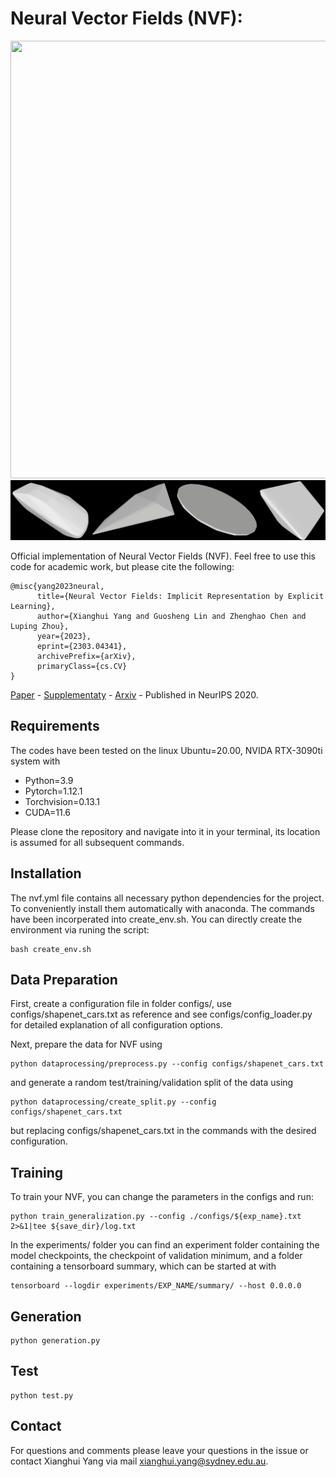 # Neural Vector Fields (NVF):
<img src="./vis/reconstruction_black.gif" data-canonical-src="./vis/reconstruction_black.gif" width="1200" height="700" />
<img src="./vis/deform.gif" data-canonical-src="./vis/reconstruction_black.gif"/>

Official implementation of Neural Vector Fields (NVF). Feel free to use this code for academic work, but please cite the following:
```
@misc{yang2023neural,
      title={Neural Vector Fields: Implicit Representation by Explicit Learning}, 
      author={Xianghui Yang and Guosheng Lin and Zhenghao Chen and Luping Zhou},
      year={2023},
      eprint={2303.04341},
      archivePrefix={arXiv},
      primaryClass={cs.CV}
}
```
[Paper]() -
[Supplementaty]() -
[Arxiv](https://arxiv.org/abs/2303.04341) -
Published in NeurIPS 2020.

## Requirements
The codes have been tested on the linux Ubuntu=20.00, NVIDA RTX-3090ti system with
* Python=3.9
* Pytorch=1.12.1
* Torchvision=0.13.1
* CUDA=11.6

Please clone the repository and navigate into it in your terminal, its location is assumed for all subsequent commands.

## Installation
The nvf.yml file contains all necessary python dependencies for the project. To conveniently install them automatically with anaconda. The commands have been incorperated into create_env.sh. You can directly create the environment via runing the script:
```
bash create_env.sh
```
## Data Preparation
First, create a configuration file in folder configs/, use configs/shapenet_cars.txt as reference and see configs/config_loader.py for detailed explanation of all configuration options.

Next, prepare the data for NVF using
```
python dataprocessing/preprocess.py --config configs/shapenet_cars.txt
```
and generate a random test/training/validation split of the data using
```
python dataprocessing/create_split.py --config configs/shapenet_cars.txt
```
but replacing configs/shapenet_cars.txt in the commands with the desired configuration.

## Training
To train your NVF, you can change the parameters in the configs and run:
```
python train_generalization.py --config ./configs/${exp_name}.txt 2>&1|tee ${save_dir}/log.txt
```
In the experiments/ folder you can find an experiment folder containing the model checkpoints, the checkpoint of validation minimum, and a folder containing a tensorboard summary, which can be started at with
```
tensorboard --logdir experiments/EXP_NAME/summary/ --host 0.0.0.0
```
## Generation
```
python generation.py
```
## Test
```
python test.py
```

## Contact
For questions and comments please leave your questions in the issue or contact Xianghui Yang via mail xianghui.yang@sydney.edu.au.

